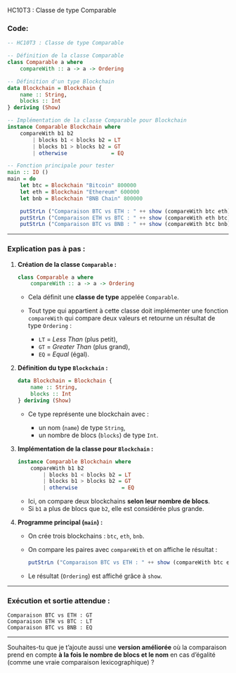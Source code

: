 HC10T3 : Classe de type Comparable

### **Code:**

```haskell
-- HC10T3 : Classe de type Comparable

-- Définition de la classe Comparable
class Comparable a where
    compareWith :: a -> a -> Ordering

-- Définition d'un type Blockchain
data Blockchain = Blockchain {
    name :: String,
    blocks :: Int
} deriving (Show)

-- Implémentation de la classe Comparable pour Blockchain
instance Comparable Blockchain where
    compareWith b1 b2
        | blocks b1 < blocks b2 = LT
        | blocks b1 > blocks b2 = GT
        | otherwise              = EQ

-- Fonction principale pour tester
main :: IO ()
main = do
    let btc = Blockchain "Bitcoin" 800000
    let eth = Blockchain "Ethereum" 600000
    let bnb = Blockchain "BNB Chain" 800000

    putStrLn ("Comparaison BTC vs ETH : " ++ show (compareWith btc eth))
    putStrLn ("Comparaison ETH vs BTC : " ++ show (compareWith eth btc))
    putStrLn ("Comparaison BTC vs BNB : " ++ show (compareWith btc bnb))
```

---

###  **Explication pas à pas :**

1. **Création de la classe `Comparable` :**

   ```haskell
   class Comparable a where
       compareWith :: a -> a -> Ordering
   ```

   * Cela définit une **classe de type** appelée `Comparable`.
   * Tout type qui appartient à cette classe doit implémenter une fonction `compareWith` qui compare deux valeurs et retourne un résultat de type `Ordering` :

     * `LT` = *Less Than* (plus petit),
     * `GT` = *Greater Than* (plus grand),
     * `EQ` = *Equal* (égal).

2. **Définition du type `Blockchain` :**

   ```haskell
   data Blockchain = Blockchain {
       name :: String,
       blocks :: Int
   } deriving (Show)
   ```

   * Ce type représente une blockchain avec :

     * un nom (`name`) de type `String`,
     * un nombre de blocs (`blocks`) de type `Int`.

3. **Implémentation de la classe pour `Blockchain` :**

   ```haskell
   instance Comparable Blockchain where
       compareWith b1 b2
           | blocks b1 < blocks b2 = LT
           | blocks b1 > blocks b2 = GT
           | otherwise              = EQ
   ```

   * Ici, on compare deux blockchains **selon leur nombre de blocs**.
   * Si `b1` a plus de blocs que `b2`, elle est considérée plus grande.

4. **Programme principal (`main`) :**

   * On crée trois blockchains : `btc`, `eth`, `bnb`.
   * On compare les paires avec `compareWith` et on affiche le résultat :

     ```haskell
     putStrLn ("Comparaison BTC vs ETH : " ++ show (compareWith btc eth))
     ```
   * Le résultat (`Ordering`) est affiché grâce à `show`.

---

###  **Exécution et sortie attendue :**

```
Comparaison BTC vs ETH : GT
Comparaison ETH vs BTC : LT
Comparaison BTC vs BNB : EQ
```

---

Souhaites-tu que je t’ajoute aussi une **version améliorée** où la comparaison prend en compte **à la fois le nombre de blocs et le nom** en cas d’égalité (comme une vraie comparaison lexicographique) ?
